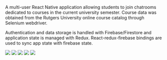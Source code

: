 A multi-user React Native application allowing students to join chatrooms dedicated to courses in the current university semester. Course data was obtained from the Rutgers University online course catalog through Selenium webdriver.

Authentication and data storage is handled with Firebase/Firestore and application state is managed with Redux. React-redux-firebase bindings are used to sync app state with firebase state.

![](SignUp.gif)
![](AddChat.gif)
![](EditSettings.gif)
![](SendMessages.gif)
![](SignOut.gif)

